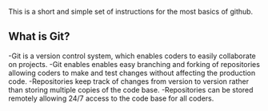 This is a short and simple set of instructions for the most basics of github.

## What is Git? ##

-Git is a version control system, which enables coders to easily collaborate on projects.
-Git enables enables easy branching and forking of repositories allowing coders to make and test changes without affecting the production code.
-Repositories keep track of changes from version to version rather than storing multiple copies of the code base.
-Repositories can be stored remotely allowing 24/7 access to the code base for all coders.

